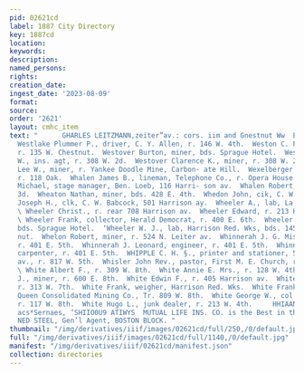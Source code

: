 ```yaml
---
pid: 02621cd
label: 1887 City Directory
key: 1887cd
location: 
keywords: 
description: 
named_persons: 
rights: 
creation_date: 
ingest_date: '2023-08-09'
format: 
source: 
order: '2621'
layout: cmhc_item
text: "      GHARLES LEITZMANN,zeiter”av.: cors. iim and Gnestnut Ww  ES 269 WHI     -
  Westlake Plummer P., driver, C. Y. Allen, r. 146 W. 4th.  Weston C. F., carpenter,
  r. 135 W. Chestnut.  Westover Burton, miner, bds. Sprague Hotel.  Westover Charles
  W., ins. agt, r. 308 W. 2d.  Westover Clarence K., miner, r. 308 W. 2d.  Westover
  Lee W., miner, r. Yankee Doodle Mine, Carbon- ate Hill.  Wexelberger John, lab,
  r. 118 Oak.  Whalen James B., lineman, Telephone Co., r. Opera House blk.  Whalen
  Michael, stage manager, Ben. Loeb, 116 Harri- son av.  Whalen Robert, r. 115 W.
  3d.  Wheaton Nathan, miner, bds. 428 E. 4th.  Whedon John, cik, C. W. Babcock.  Whedon
  Joseph H., clk, C. W. Babcock, 501 Harrison ay.  Wheeler A., lab, La Plata Smelter.
  \ Wheeler Christ., r. rear 708 Harrison av.  Wheeler Edward, r. 213 Harrison av.
  \ Wheeler Frank, collector, Herald Democrat, r. 400 E. 6th.  Wheeler Samuel, miner,
  bds. Sprague Hotel.  ‘Wheeler W. J., lab, Harrison Red. Wks, bds. 145 E. Chest-
  nut.  Whelon Robert, miner, r. 524 N. Leiter av.  Whinnerah J. G. Miss, music teacher,
  r. 401 E. 5th.  Whinnerah J. Leonard, engineer, r. 401 E. 5th.  Whinnerah Raymond,
  carpenter, r. 401 E. 5th.  WHIPPLE C. H. §., printer and stationer, 515 Harrison
  av., r. 817 W. 5th.  Whisler John Rev., pastor, First M. E. Church, r. 127. E. 6th.
  \ White Albert F., r. 309 W. 8th.  White Annie E. Mrs., r. 128 W. 4th.  White Edward
  J., miner, r. 600 E. 8th.  White Edwin F., r. 405 Harrison av.  White Emma Mrs.,
  r. 313 W. 7th.  White Frank, weigher, Harrison Red. Wks.  White Frank G., manager,
  Queen Consolidated Mining Co., Tr. 809 W. 8th.  White George W., col’d, barber,
  r. 117 W. 8th.  White Hugo L., junk dealer, r. 213 W. 4th.     HHIAANG °9 NOSTIN
  acs*Sernaes, ‘SHIIO0U9 ATIWYS  MUTUAL LIFE INS. CO. is the Best in the World Northwester
  NED STEEL, Gen’l Agent, BOSTON BLOCK. "
thumbnail: "/img/derivatives/iiif/images/02621cd/full/250,/0/default.jpg"
full: "/img/derivatives/iiif/images/02621cd/full/1140,/0/default.jpg"
manifest: "/img/derivatives/iiif/02621cd/manifest.json"
collection: directories
---
```

